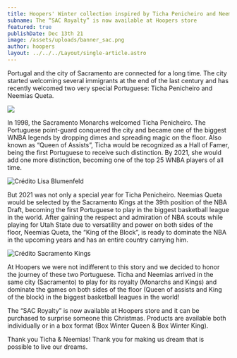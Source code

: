 ```yaml
---
title: Hoopers' Winter collection inspired by Ticha Penicheiro and Neemias Queta
subname: The “SAC Royalty” is now available at Hoopers store
featured: true
publishDate: Dec 13th 21
image: /assets/uploads/banner_sac.png
author: hoopers
layout: ../../../Layout/single-article.astro
---
```

Portugal and the city of Sacramento are connected for a long time. The city started welcoming several immigrants at the end of the last century and has recently welcomed two very special Portuguese: Ticha Penicheiro and Neemias Queta.

![](/assets/uploads/poster-copy.jpg)

In 1998, the Sacramento Monarchs welcomed Ticha Penicheiro. The Portuguese point-guard conquered the city and became one of the biggest WNBA legends by dropping dimes and spreading magic on the floor. Also known as “Queen of Assists”, Ticha would be recognized as a Hall of Famer, being the first Portuguese to receive such distinction. By 2021, she would add one more distinction, becoming one of the top 25 WNBA players of all time.

![Crédito Lisa Blumenfeld](/assets/uploads/ticha.jpeg "Crédito Lisa Blumenfeld")

But 2021 was not only a special year for Ticha Penicheiro. Neemias Queta would be selected by the Sacramento Kings at the 39th position of the NBA Draft, becoming the first Portuguese to play in the biggest basketball league in the world. After gaining the respect and admiration of NBA scouts while playing for Utah State due to versatility and power on both sides of the floor, Neemias Queta, the “King of the Block”, is ready to dominate the NBA in the upcoming years and has an entire country carrying him.

![Crédito Sacramento Kings](/assets/uploads/queta.jpg "Crédito Sacramento Kings")

At Hoopers we were not indifferent to this story and we decided to honor the journey of these two Portuguese. Ticha and Neemias arrived in the same city (Sacramento) to play for its royalty (Monarchs and Kings) and dominate the games on both sides of the floor (Queen of assists and King of the block) in the biggest basketball leagues in the world!

The “SAC Royalty” is now available at Hoopers store and it can be purchased to surprise someone this Christmas. Products are available both individually or in a box format (Box Winter Queen & Box Winter King).

Thank you Ticha & Neemias! 
Thank you for making us dream that is possible to live our dreams.
